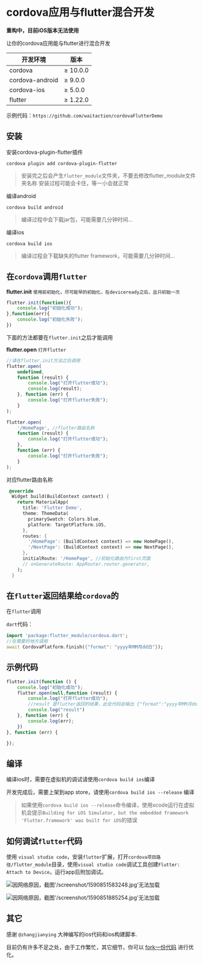# cordova应用与flutter混合开发

**重构中，目前iOS版本无法使用**

让你的cordova应用能与flutter进行混合开发

| 开发环境        | 版本     |
| --------------- | -------- |
| cordova         | ≥ 10.0.0 |
| cordova-android | ≥ 9.0.0  |
| cordova-ios     | ≥ 5.0.0  |
| flutter         | ≥ 1.22.0 |

示例代码：`https://github.com/waitaction/cordovaFlutterDemo`
## 安装

安装cordova-plugin-flutter插件

``` shell
cordova plugin add cordova-plugin-flutter
```

> 安装完之后会产生`flutter_module`文件夹，不要去修改flutter_module文件夹名称
> 安装过程可能会卡住，等一小会就正常

编译android

``` shell
cordova build android
```

> 编译过程中会下载jar包，可能需要几分钟时间...

编译ios

``` shell
cordova build ios
```

> 编译过程会下载缺失的flutter framework，可能需要几分钟时间...

## 在`cordova`调用`flutter`

**flutter.init** `使用前初始化，尽可能早的初始化，在deviceready之后，且只初始一次`

``` javascript
flutter.init(function(){
    console.log("初始化成功");
},function(err){
    console.log("初始化失败");
})
```

下面的方法都要在`flutter.init`之后才能调用

**flutter.open** `打开flutter`

``` javascript
//请在flutter.init方法之后调用
flutter.open(
    undefined,
    function (result) {
        console.log("打开flutter成功");
        console.log(result);
    }, function (err) {
        console.log("打开flutter失败");
    }
);

flutter.open(
    '/HomePage', //flutter路由名称    
    function (result) {
        console.log("打开flutter成功");
    },
    function (err) {
        console.log("打开flutter失败");
    }
);
```

对应flutter路由名称

``` dart
 @override
  Widget build(BuildContext context) {
    return MaterialApp(
      title: 'Flutter Demo',
      theme: ThemeData(
        primarySwatch: Colors.blue,
        platform: TargetPlatform.iOS,
      ),
      routes: {
        '/HomePage': (BuildContext context) => new HomePage(),
        '/NextPage': (BuildContext context) => new NextPage(),
      },
      initialRoute: '/HomePage', //初始化路由为first页面
      // onGenerateRoute: AppRouter.router.generator,
    );
  }
```

## 在`flutter`返回结果给`cordova`的

在`flutter`调用

`dart`代码：

``` dart
import 'package:flutter_module/cordova.dart';
//在需要的地方调用
await CordovaPlatform.finish({"format": "yyyy年MM月dd日"});
```

## 示例代码

``` js
flutter.init(function () {
    console.log("初始化成功");
    flutter.open(null,function (result) {
        console.log("打开flutter成功");
        //result 是flutter返回的结果，此处代码会输出 {"format":"yyyy年MM月dd日"}
        console.log("result")
    }, function (err) {
        console.log(err);
    })
}, function (err) {

});
```

## 编译

编译ios时，需要在虚拟机的调试请使用`cordova build ios`编译

开发完成后，需要上架到app store，请使用`cordova build ios --release` 编译

> 如果使用`cordova build ios --release`命令编译，使用xcode运行在虚拟机会提示`Building for iOS Simulator, but the embedded framework 'Flutter.framework' was built for iOS`的错误

## 如何调试`flutter`代码

使用 `visual studio code`，安装`flutter`扩展，打开`cordova项目路径/flutter_module`目录，使用`visual studio code`调试工具创建`Flutter: Attach to Device`，运行app后附加调试。

![因网络原因，截图'/screenshot/1590851583248.jpg'无法加载](/screenshot/1590851583248.jpg "截图")

![因网络原因，截图'/screenshot/1590851885254.jpg'无法加载](/screenshot/1590851885254.jpg "截图")

## 其它

感谢 `@zhangjianying` 大神编写的ios代码和ios构建脚本.

目前仍有许多不足之处，由于工作繁忙，其它细节，你可以 [fork一份代码](https://github.com/waitaction/cordova-plugin-flutter) 进行优化。
